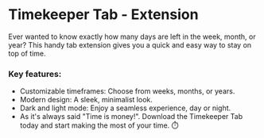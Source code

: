 # Timekeeper Tab - Extension
Ever wanted to know exactly how many days are left in the week, month, or year? This handy tab extension gives you a quick and easy way to stay on top of time.

### Key features:

- Customizable timeframes: Choose from weeks, months, or years.
- Modern design: A sleek, minimalist look.
- Dark and light mode: Enjoy a seamless experience, day or night.
- As it's always said "Time is money!". Download the Timekeeper Tab today and start making the most of your time. ⏱️